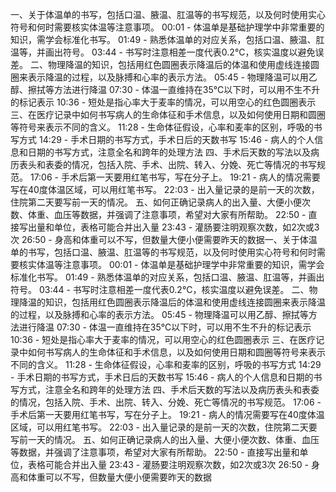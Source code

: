 一、关于体温单的书写，包括口温、腋温、肛温等的书写规范，以及何时使用实心符号和何时需要核实体温等注意事项。
00:01 - 体温单是基础护理学中非常重要的知识，需学会标准化书写。
01:49 - 熟悉体温单的对应关系，包括口温、腋温、肛温等，并画出符号。
03:44 - 书写时注意相差一度代表0.2°C，核实温度以避免误差。
二、物理降温的知识，包括用红色圆圈表示降温后的体温和使用虚线连接圆圈来表示降温的过程，以及脉搏和心率的表示方法。
05:45 - 物理降温可以用乙醇、擦拭等方法进行降温
07:30 - 体温一直维持在35°C以下时，可以用不生不升的标记表示
10:36 - 短处是指心率大于麦率的情况，可以用空心的红色圆圈表示
三、在医疗记录中如何书写病人的生命体征和手术信息，以及如何使用日期和圆圈等符号来表示不同的含义。
11:28 - 生命体征假设，心率和麦率的区别，呼吸的书写方式
14:29 - 手术日期的书写方式，手术日后的天数书写
15:46 - 病人的个人信息和日期的书写方式，注意全名和跨年的处理方法
四、手术后天数的写法以及病历表头和表委的情况，包括入院、手术、出院、转入、分娩、死亡等情况的书写规范。
17:06 - 手术后第一天要用红笔书写，写在分子上。
19:21 - 病人的情况需要写在40度体温区域，可以用红笔书写。
22:03 - 出入量记录的是前一天的次数，住院第二天要写前一天的情况。
五、如何正确记录病人的出入量、大便小便次数、体重、血压等数据，并强调了注意事项，希望对大家有所帮助。
22:50 - 直接写出量和单位，表格可能合并出入量
23:43 - 灌肠要注明观察次数，如2次或3次
26:50 - 身高和体重可以不写，但数量大便小便需要昨天的数据一、关于体温单的书写，包括口温、腋温、肛温等的书写规范，以及何时使用实心符号和何时需要核实体温等注意事项。
00:01 - 体温单是基础护理学中非常重要的知识，需学会标准化书写。
01:49 - 熟悉体温单的对应关系，包括口温、腋温、肛温等，并画出符号。
03:44 - 书写时注意相差一度代表0.2°C，核实温度以避免误差。
二、物理降温的知识，包括用红色圆圈表示降温后的体温和使用虚线连接圆圈来表示降温的过程，以及脉搏和心率的表示方法。
05:45 - 物理降温可以用乙醇、擦拭等方法进行降温
07:30 - 体温一直维持在35°C以下时，可以用不生不升的标记表示
10:36 - 短处是指心率大于麦率的情况，可以用空心的红色圆圈表示
三、在医疗记录中如何书写病人的生命体征和手术信息，以及如何使用日期和圆圈等符号来表示不同的含义。
11:28 - 生命体征假设，心率和麦率的区别，呼吸的书写方式
14:29 - 手术日期的书写方式，手术日后的天数书写
15:46 - 病人的个人信息和日期的书写方式，注意全名和跨年的处理方法
四、手术后天数的写法以及病历表头和表委的情况，包括入院、手术、出院、转入、分娩、死亡等情况的书写规范。
17:06 - 手术后第一天要用红笔书写，写在分子上。
19:21 - 病人的情况需要写在40度体温区域，可以用红笔书写。
22:03 - 出入量记录的是前一天的次数，住院第二天要写前一天的情况。
五、如何正确记录病人的出入量、大便小便次数、体重、血压等数据，并强调了注意事项，希望对大家有所帮助。
22:50 - 直接写出量和单位，表格可能合并出入量
23:43 - 灌肠要注明观察次数，如2次或3次
26:50 - 身高和体重可以不写，但数量大便小便需要昨天的数据

